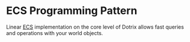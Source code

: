 # ECS Programming Pattern
              
Linear [ECS](/handbook/ecs/) implementation 
on the core level of Dotrix allows fast queries and operations 
with your world objects. 
